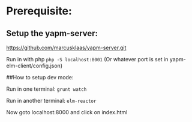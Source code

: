 # Prerequisite:

## Setup the yapm-server:

https://github.com/marcusklaas/yapm-server.git

Run in with php
`php -S localhost:8001` (Or whatever port is set in yapm-elm-client/config.json)


##How to setup dev mode:

Run in one terminal:
`grunt watch`


Run in another terminal:
`elm-reactor`



Now goto localhost:8000 and click on index.html
